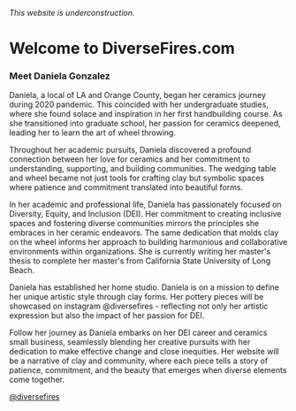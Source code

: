 <i> This website is underconstruction. </i>
# Welcome to DiverseFires.com
### Meet Daniela Gonzalez


Daniela, a local of LA and Orange County, began her ceramics journey during 2020 pandemic. This coincided with her undergraduate studies, where she found solace and inspiration in her first handbuilding course. As she transitioned into graduate school, her passion for ceramics deepened, leading her to learn the art of wheel throwing.

Throughout her academic pursuits, Daniela discovered a profound connection between her love for ceramics and her commitment to understanding, supporting, and building communities. The wedging table and wheel became not just tools for crafting clay but symbolic spaces where patience and commitment translated into beautiful forms.

In her academic and professional life, Daniela has passionately focused on Diversity, Equity, and Inclusion (DEI). Her commitment to creating inclusive spaces and fostering diverse communities mirrors the principles she embraces in her ceramic endeavors. The same dedication that molds clay on the wheel informs her approach to building harmonious and collaborative environments within organizations. She is currently writing her master's thesis to complete her master's from California State University of Long Beach.

Daniela has established her home studio. Daniela is on a mission to define her unique artistic style through clay forms. Her pottery pieces will be showcased on instagram @diversefires - reflecting not only her artistic expression but also the impact of her passion for DEI.

Follow her journey as Daniela embarks on her DEI career and ceramics small business, seamlessly blending her creative pursuits with her dedication to make effective change and close inequities. Her website will be a narrative of clay and community, where each piece tells a story of patience, commitment, and the beauty that emerges when diverse elements come together.

<a href="https://www.instagram.com/diversefires">@diversefires</a>
